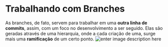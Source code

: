 # Trabalhando com Branches

As branches, de fato, servem para trabalhar em uma **outra linha de commits**, assim, com um foco no desenvolvimento a ser seguido.
Elas são geradas através de uma hierarquia, onde a cada criação de uma, surge mais uma **ramificação** de um certo ponto. 
![enter image description here](https://d2v0x26thbzlwf.cloudfront.net/prod/190/img/rId1250rghj58.pqt.png)
<!--stackedit_data:
eyJoaXN0b3J5IjpbMjUwMzkzMjA3XX0=
-->